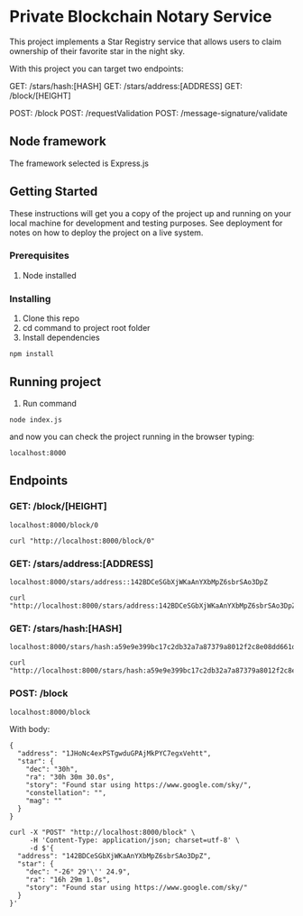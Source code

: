 # Private Blockchain Notary Service

This project implements a Star Registry service that allows users to claim ownership of their favorite star in the night sky.

With this project you can target two endpoints:

GET: /stars/hash:[HASH]
GET: /stars/address:[ADDRESS]
GET: /block/[HEIGHT]

POST: /block
POST: /requestValidation
POST: /message-signature/validate

## Node framework

The framework selected is Express.js

## Getting Started

These instructions will get you a copy of the project up and running on your local machine for development and testing purposes. See deployment for notes on how to deploy the project on a live system.

### Prerequisites

1. Node installed

### Installing

1. Clone this repo
2. cd command to project root folder
3. Install dependencies

```
npm install
```

## Running project

1. Run command

```
node index.js
```

and now you can check the project running in the browser typing:

```
localhost:8000
```

## Endpoints

### GET: /block/[HEIGHT]

```
localhost:8000/block/0
```
```
curl "http://localhost:8000/block/0"
```

### GET: /stars/address:[ADDRESS]

```
localhost:8000/stars/address::142BDCeSGbXjWKaAnYXbMpZ6sbrSAo3DpZ
```

```
curl "http://localhost:8000/stars/address:142BDCeSGbXjWKaAnYXbMpZ6sbrSAo3DpZ"
```

### GET: /stars/hash:[HASH]

```
localhost:8000/stars/hash:a59e9e399bc17c2db32a7a87379a8012f2c8e08dd661d7c0a6a4845d4f3ffb9f
```

```
curl "http://localhost:8000/stars/hash:a59e9e399bc17c2db32a7a87379a8012f2c8e08dd661d7c0a6a4845d4f3ffb9f"
```

### POST: /block

```
localhost:8000/block
```

With body:

```
{
  "address": "1JHoNc4exPSTgwduGPAjMkPYC7egxVehtt",
  "star": {
    "dec": "30h",
    "ra": "30h 30m 30.0s",
    "story": "Found star using https://www.google.com/sky/",
    "constellation": "",
    "mag": ""
  }
}
```

```
curl -X "POST" "http://localhost:8000/block" \
     -H 'Content-Type: application/json; charset=utf-8' \
     -d $'{
  "address": "142BDCeSGbXjWKaAnYXbMpZ6sbrSAo3DpZ",
  "star": {
    "dec": "-26° 29'\'' 24.9",
    "ra": "16h 29m 1.0s",
    "story": "Found star using https://www.google.com/sky/"
  }
}'
```